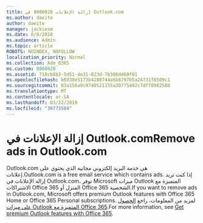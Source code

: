```yaml
---
title: إزالة الإعلانات 8000028 في Outlook.com
ms.author: daeite
author: daeite
manager: jackiesm
ms.date: 6/8/2018
ms.audience: Admin
ms.topic: article
ROBOTS: NOINDEX, NOFOLLOW
localization_priority: Normal
ms.collection: Adm_O365
ms.custom: 8000028
ms.assetid: 718cb8b3-5d51-4e31-823d-7b306dd60f01
ms.openlocfilehash: b6938e5173b4288744a6b8797b5a24731f6509c1
ms.sourcegitcommit: 03a156a9c9740521155a30775492c7dff0982588
ms.translationtype: MT
ms.contentlocale: ar-SA
ms.lasthandoff: 03/22/2019
ms.locfileid: "30773584"
---
```

# <a name="remove-ads-in-outlookcom"></a><span data-ttu-id="9093e-102">إزالة الإعلانات في Outlook.com</span><span class="sxs-lookup"><span data-stu-id="9093e-102">Remove ads in Outlook.com</span></span>

<span data-ttu-id="9093e-103">Outlook.com هي خدمة البريد إلكتروني مجانية الذي يحتوي على إعلانات.</span><span class="sxs-lookup"><span data-stu-id="9093e-103">Outlook.com is a free email service which contains ads.</span></span> <span data-ttu-id="9093e-104">إذا كنت تريد إزالة الإعلانات في Outlook.com، توفر Microsoft ميزات Outlook المتميزة مع الاشتراكات Office 365 المنزل أو Office 365 الشخصية.</span><span class="sxs-lookup"><span data-stu-id="9093e-104">If you want to remove ads in Outlook.com, Microsoft offers premium Outlook features with Office 365 Home or Office 365 Personal subscriptions.</span></span> <span data-ttu-id="9093e-105">لمزيد من المعلومات، راجع [الحصول على ميزات Outlook المتميزة مع Office 365](https://go.microsoft.com/fwlink/?linkid=872181).</span><span class="sxs-lookup"><span data-stu-id="9093e-105">For more information, see [Get premium Outlook features with Office 365](https://go.microsoft.com/fwlink/?linkid=872181).</span></span>
  


